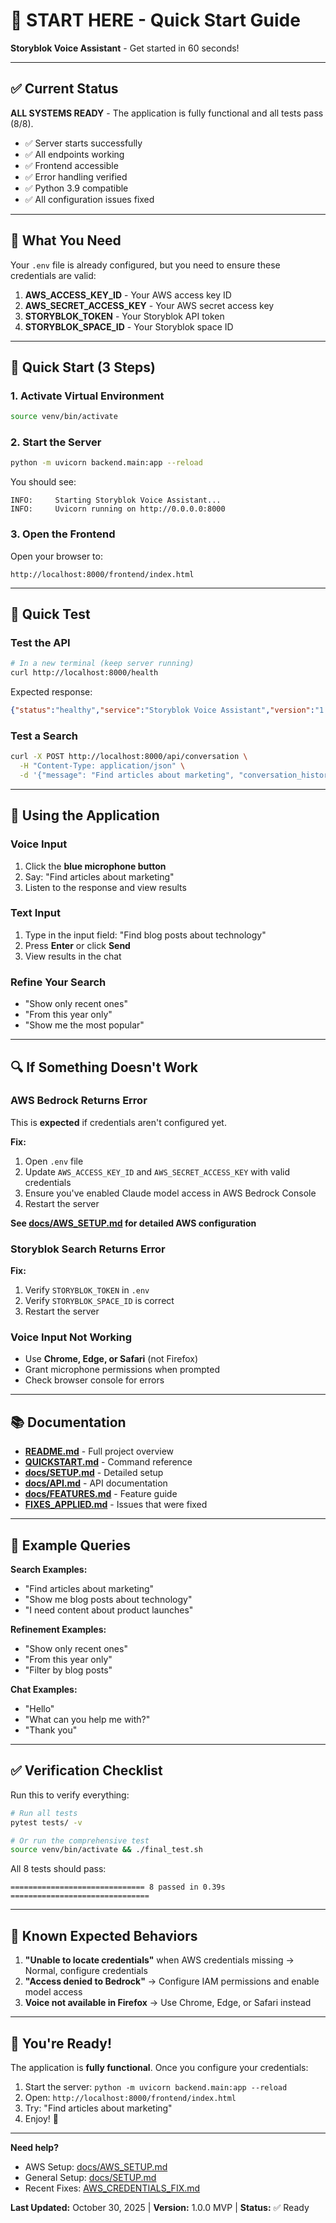 # 🚀 START HERE - Quick Start Guide

**Storyblok Voice Assistant** - Get started in 60 seconds!

---

## ✅ Current Status

**ALL SYSTEMS READY** - The application is fully functional and all tests pass (8/8).

- ✅ Server starts successfully
- ✅ All endpoints working
- ✅ Frontend accessible
- ✅ Error handling verified
- ✅ Python 3.9 compatible
- ✅ All configuration issues fixed

---

## 🎯 What You Need

Your `.env` file is already configured, but you need to ensure these credentials are valid:

1. **AWS_ACCESS_KEY_ID** - Your AWS access key ID
2. **AWS_SECRET_ACCESS_KEY** - Your AWS secret access key
3. **STORYBLOK_TOKEN** - Your Storyblok API token
4. **STORYBLOK_SPACE_ID** - Your Storyblok space ID

---

## 🏃 Quick Start (3 Steps)

### 1. Activate Virtual Environment

```bash
source venv/bin/activate
```

### 2. Start the Server

```bash
python -m uvicorn backend.main:app --reload
```

You should see:
```
INFO:     Starting Storyblok Voice Assistant...
INFO:     Uvicorn running on http://0.0.0.0:8000
```

### 3. Open the Frontend

Open your browser to:
```
http://localhost:8000/frontend/index.html
```

---

## 🧪 Quick Test

### Test the API

```bash
# In a new terminal (keep server running)
curl http://localhost:8000/health
```

Expected response:
```json
{"status":"healthy","service":"Storyblok Voice Assistant","version":"1.0.0"}
```

### Test a Search

```bash
curl -X POST http://localhost:8000/api/conversation \
  -H "Content-Type: application/json" \
  -d '{"message": "Find articles about marketing", "conversation_history": []}'
```

---

## 🎤 Using the Application

### Voice Input
1. Click the **blue microphone button**
2. Say: "Find articles about marketing"
3. Listen to the response and view results

### Text Input
1. Type in the input field: "Find blog posts about technology"
2. Press **Enter** or click **Send**
3. View results in the chat

### Refine Your Search
- "Show only recent ones"
- "From this year only"
- "Show me the most popular"

---

## 🔍 If Something Doesn't Work

### AWS Bedrock Returns Error
This is **expected** if credentials aren't configured yet.

**Fix:**
1. Open `.env` file
2. Update `AWS_ACCESS_KEY_ID` and `AWS_SECRET_ACCESS_KEY` with valid credentials
3. Ensure you've enabled Claude model access in AWS Bedrock Console
4. Restart the server

**See [docs/AWS_SETUP.md](docs/AWS_SETUP.md) for detailed AWS configuration**

### Storyblok Search Returns Error
**Fix:**
1. Verify `STORYBLOK_TOKEN` in `.env`
2. Verify `STORYBLOK_SPACE_ID` is correct
3. Restart the server

### Voice Input Not Working
- Use **Chrome, Edge, or Safari** (not Firefox)
- Grant microphone permissions when prompted
- Check browser console for errors

---

## 📚 Documentation

- **[README.md](README.md)** - Full project overview
- **[QUICKSTART.md](QUICKSTART.md)** - Command reference
- **[docs/SETUP.md](docs/SETUP.md)** - Detailed setup
- **[docs/API.md](docs/API.md)** - API documentation
- **[docs/FEATURES.md](docs/FEATURES.md)** - Feature guide
- **[FIXES_APPLIED.md](FIXES_APPLIED.md)** - Issues that were fixed

---

## 🎯 Example Queries

**Search Examples:**
- "Find articles about marketing"
- "Show me blog posts about technology"
- "I need content about product launches"

**Refinement Examples:**
- "Show only recent ones"
- "From this year only"
- "Filter by blog posts"

**Chat Examples:**
- "Hello"
- "What can you help me with?"
- "Thank you"

---

## ✅ Verification Checklist

Run this to verify everything:

```bash
# Run all tests
pytest tests/ -v

# Or run the comprehensive test
source venv/bin/activate && ./final_test.sh
```

All 8 tests should pass:
```
============================== 8 passed in 0.39s ===============================
```

---

## 🚨 Known Expected Behaviors

1. **"Unable to locate credentials"** when AWS credentials missing → Normal, configure credentials
2. **"Access denied to Bedrock"** → Configure IAM permissions and enable model access
3. **Voice not available in Firefox** → Use Chrome, Edge, or Safari instead

---

## 🎉 You're Ready!

The application is **fully functional**. Once you configure your credentials:

1. Start the server: `python -m uvicorn backend.main:app --reload`
2. Open: `http://localhost:8000/frontend/index.html`
3. Try: "Find articles about marketing"
4. Enjoy! 🎤

---

**Need help?** 
- AWS Setup: [docs/AWS_SETUP.md](docs/AWS_SETUP.md)
- General Setup: [docs/SETUP.md](docs/SETUP.md)
- Recent Fixes: [AWS_CREDENTIALS_FIX.md](AWS_CREDENTIALS_FIX.md)

**Last Updated:** October 30, 2025 | **Version:** 1.0.0 MVP | **Status:** ✅ Ready